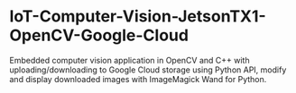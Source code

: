 # IoT-Computer-Vision-JetsonTX1-OpenCV-Google-Cloud
Embedded computer vision application in OpenCV and C++ with uploading/downloading to Google Cloud storage using Python API, modify and display downloaded images with ImageMagick Wand for Python.
